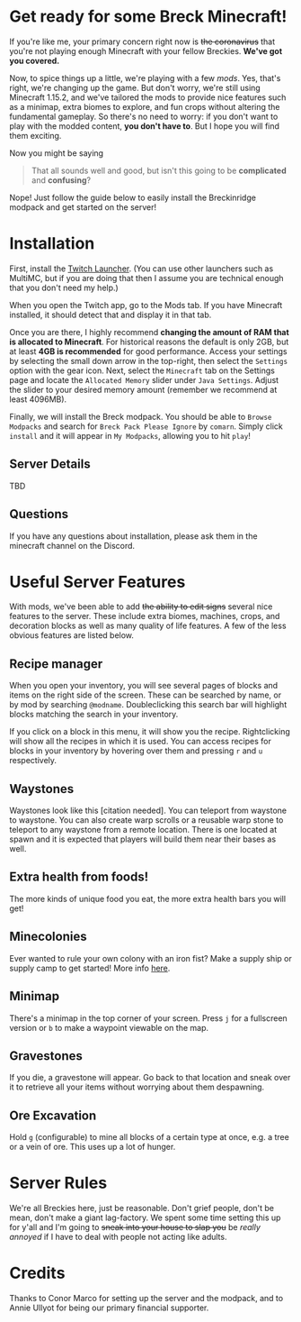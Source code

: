 # Get ready for some Breck Minecraft!

If you're like me, your primary concern right now is ~~the  coronavirus~~ that you're not playing enough Minecraft with your fellow Breckies. **We've got you covered.**

Now, to spice things up a little, we're playing with a few *mods*. Yes, that's right, we're changing up the game. But don't worry, we're still using Minecraft 1.15.2, and we've tailored the mods to provide nice features such as a minimap, extra biomes to explore, and fun crops without altering the fundamental gameplay. So there's no need to worry: if you don't want to play with the modded content, **you don't have to**. But I hope you will find them exciting.

Now you might be saying
> That all sounds well and good, but isn't this going to be **complicated** and **confusing**?

Nope! Just follow the guide below to easily install the Breckinridge modpack and get started on the server!

# Installation

First, install the [Twitch Launcher](https://www.twitch.tv/downloads). (You can use other launchers such as MultiMC, but if you are doing that then I assume you are technical enough that you don't need my help.)

When you open the Twitch app, go to the Mods tab. If you have Minecraft installed, it should detect that and display it in that tab.

Once you are there, I highly recommend **changing the amount of RAM that is allocated to Minecraft**. For historical reasons the default is only 2GB, but at least **4GB is recommended** for good performance. Access your settings by selecting the small down arrow in the top-right, then select the `Settings` option with the gear icon. Next, select the `Minecraft` tab on the Settings page and locate the `Allocated Memory` slider under `Java Settings`. Adjust the slider to your desired memory amount (remember we recommend at least 4096MB).

Finally, we will install the Breck modpack. You should be able to `Browse Modpacks` and search for `Breck Pack Please Ignore` by `comarn`. Simply click `install` and it will appear in `My Modpacks`, allowing you to hit `play`!

## Server Details

TBD

## Questions

If you have any questions about installation, please ask them in the minecraft channel on the Discord.

# Useful Server Features

With mods, we've been able to add ~~the ability to edit signs~~ several nice features to the server. These include extra biomes, machines, crops, and decoration blocks as well as many quality of life features. A few of the less obvious features are listed below.

## Recipe manager

When you open your inventory, you will see several pages of blocks and items on the right side of the screen. These can be searched by name, or by mod by searching `@modname`. Doubleclicking this search bar will highlight blocks matching the search in your inventory.

If you click on a block in this menu, it will show you the recipe. Rightclicking will show all the recipes in which it is used. You can access recipes for blocks in your inventory by hovering over them and pressing `r` and `u` respectively.

## Waystones

Waystones look like this [citation needed]. You can teleport from waystone to waystone. You can also create warp scrolls or a reusable warp stone to teleport to any waystone from a remote location. There is one located at spawn and it is expected that players will build them near their bases as well.

## Extra health from foods!

The more kinds of unique food you eat, the more extra health bars you will get!

## Minecolonies

Ever wanted to rule your own colony with an iron fist? Make a supply ship or supply camp to get started! More info [here](https://wiki.minecolonies.com/).

## Minimap

There's a minimap in the top corner of your screen. Press `j` for a fullscreen version or `b` to make a waypoint viewable on the map.

## Gravestones

If you die, a gravestone will appear. Go back to that location and sneak over it to retrieve all your items without worrying about them despawning.

## Ore Excavation

Hold `g` (configurable) to mine all blocks of a certain type at once, e.g. a tree or a vein of ore. This uses up a lot of hunger.

# Server Rules

We're all Breckies here, just be reasonable. Don't grief people, don't be mean, don't make a giant lag-factory. We spent some time setting this up for y'all and I'm going to ~~sneak into your house to slap you~~ be *really annoyed* if I have to deal with people not acting like adults.

# Credits

Thanks to Conor Marco for setting up the server and the modpack, and to Annie Ullyot for being our primary financial supporter.
